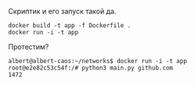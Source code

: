 Скриптик и его запуск такой да. 

```
docker build -t app -f Dockerfile .
docker run -i -t app
```

Протестим? 

```
albert@albert-caos:~/networks$ docker run -i -t app
root@e2e82c53c54f:/# python3 main.py github.com
1472
```